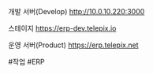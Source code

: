 개발 서버(Develop)
http://10.0.10.220:3000

스테이지
https://erp-dev.telepix.io

운영 서버(Product)
https://erp.telepix.net


#작업 #ERP
